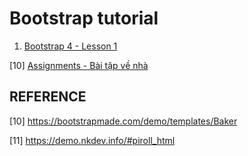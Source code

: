 # Bootstrap tutorial

1. [Bootstrap 4 - Lesson 1](./lessons/lesson1.md)

[10] [Assignments - Bài tập về nhà](./assignment/README.md)


## REFERENCE

[10] https://bootstrapmade.com/demo/templates/Baker

[11] https://demo.nkdev.info/#piroll_html
